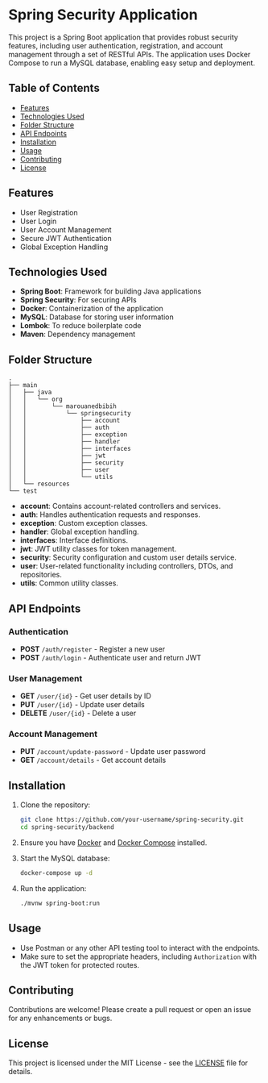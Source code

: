 # Spring Security Application

This project is a Spring Boot application that provides robust security features, including user authentication, registration, and account management through a set of RESTful APIs. The application uses Docker Compose to run a MySQL database, enabling easy setup and deployment.

## Table of Contents

- [Features](#features)
- [Technologies Used](#technologies-used)
- [Folder Structure](#folder-structure)
- [API Endpoints](#api-endpoints)
- [Installation](#installation)
- [Usage](#usage)
- [Contributing](#contributing)
- [License](#license)

## Features

- User Registration
- User Login
- User Account Management
- Secure JWT Authentication
- Global Exception Handling

## Technologies Used

- **Spring Boot**: Framework for building Java applications
- **Spring Security**: For securing APIs
- **Docker**: Containerization of the application
- **MySQL**: Database for storing user information
- **Lombok**: To reduce boilerplate code
- **Maven**: Dependency management

## Folder Structure

```
.
├── main
│   ├── java
│   │   └── org
│   │       └── marouanedbibih
│   │           └── springsecurity
│   │               ├── account
│   │               ├── auth
│   │               ├── exception
│   │               ├── handler
│   │               ├── interfaces
│   │               ├── jwt
│   │               ├── security
│   │               ├── user
│   │               └── utils
│   └── resources
└── test
```

- **account**: Contains account-related controllers and services.
- **auth**: Handles authentication requests and responses.
- **exception**: Custom exception classes.
- **handler**: Global exception handling.
- **interfaces**: Interface definitions.
- **jwt**: JWT utility classes for token management.
- **security**: Security configuration and custom user details service.
- **user**: User-related functionality including controllers, DTOs, and repositories.
- **utils**: Common utility classes.

## API Endpoints

### Authentication

- **POST** `/auth/register` - Register a new user
- **POST** `/auth/login` - Authenticate user and return JWT

### User Management

- **GET** `/user/{id}` - Get user details by ID
- **PUT** `/user/{id}` - Update user details
- **DELETE** `/user/{id}` - Delete a user

### Account Management

- **PUT** `/account/update-password` - Update user password
- **GET** `/account/details` - Get account details

## Installation

1. Clone the repository:
   ```bash
   git clone https://github.com/your-username/spring-security.git
   cd spring-security/backend
   ```

2. Ensure you have [Docker](https://www.docker.com/) and [Docker Compose](https://docs.docker.com/compose/) installed.

3. Start the MySQL database:
   ```bash
   docker-compose up -d
   ```

4. Run the application:
   ```bash
   ./mvnw spring-boot:run
   ```

## Usage

- Use Postman or any other API testing tool to interact with the endpoints.
- Make sure to set the appropriate headers, including `Authorization` with the JWT token for protected routes.

## Contributing

Contributions are welcome! Please create a pull request or open an issue for any enhancements or bugs.

## License

This project is licensed under the MIT License - see the [LICENSE](LICENSE) file for details.